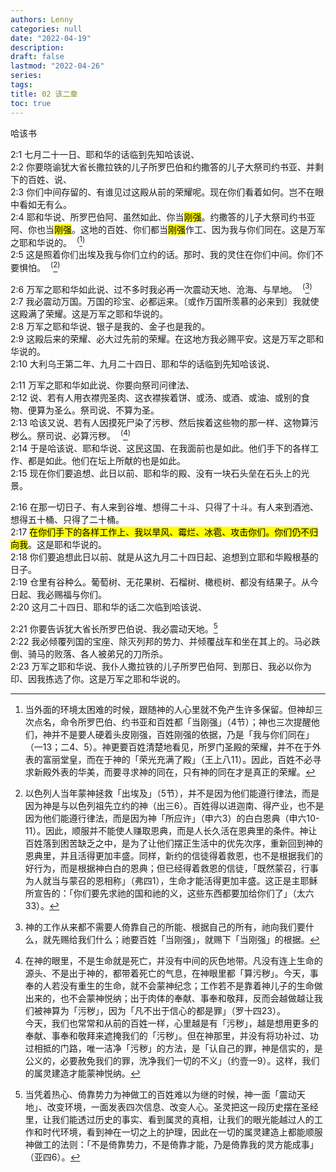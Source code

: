 ```yaml
---
authors: Lenny
categories: null
date: "2022-04-19"
description: 
draft: false
lastmod: "2022-04-26"
series:
tags: 
title: 02 该二章
toc: true
---
```

哈该书
<!--more-->

2:1 七月二十一日、耶和华的话临到先知哈该说、  
2:2 你要晓谕犹大省长撒拉铁的儿子所罗巴伯和约撒答的儿子大祭司约书亚、并剩下的百姓、说、  
2:3 你们中间存留的、有谁见过这殿从前的荣耀呢。现在你们看着如何。岂不在眼中看如无有么。  
2:4 耶和华说、所罗巴伯阿、虽然如此、你当<mark>刚强</mark>。约撒答的儿子大祭司约书亚阿、你也当<mark>刚强</mark>。这地的百姓、你们都当<mark>刚强</mark>作工、因为我与你们同在。这是万军之耶和华说的。&nbsp;&nbsp;<sup>(</sup>[^1]<sup>)</sup>  
2:5 这是照着你们出埃及我与你们立约的话。那时、我的灵住在你们中间。你们不要惧怕。&nbsp;&nbsp;<sup>(</sup>[^2]<sup>)</sup>  

2:6 万军之耶和华如此说、过不多时我必再一次震动天地、沧海、与旱地。&nbsp;&nbsp;<sup>(</sup>[^3]<sup>)</sup>  
2:7 我必震动万国。万国的珍宝、必都运来。〔或作万国所羡慕的必来到〕我就使这殿满了荣耀。这是万军之耶和华说的。  
2:8 万军之耶和华说、银子是我的、金子也是我的。  
2:9 这殿后来的荣耀、必大过先前的荣耀。在这地方我必赐平安。这是万军之耶和华说的。  
2:10 大利乌王第二年、九月二十四日、耶和华的话临到先知哈该说、  

2:11 万军之耶和华如此说、你要向祭司问律法、  
2:12 说、若有人用衣襟兜圣肉、这衣襟挨着饼、或汤、或酒、或油、或别的食物、便算为圣么。祭司说、不算为圣。  
2:13 哈该又说、若有人因摸死尸染了污秽、然后挨着这些物的那一样、这物算污秽么。祭司说、必算污秽。&nbsp;&nbsp;<sup>(</sup>[^4]<sup>)</sup>  
2:14 于是哈该说、耶和华说、这民这国、在我面前也是如此。他们手下的各样工作、都是如此。他们在坛上所献的也是如此。  
2:15 现在你们要追想、此日以前、耶和华的殿、没有一块石头垒在石头上的光景。

2:16 在那一切日子、有人来到谷堆、想得二十斗、只得了十斗。有人来到酒池、想得五十桶、只得了二十桶。  
2:17 <mark>在你们手下的各样工作上、我以旱风、霉烂、冰雹、攻击你们。你们仍不归向我</mark>。这是耶和华说的。  
2:18 你们要追想此日以前、就是从这九月二十四日起、追想到立耶和华殿根基的日子。  
2:19 仓里有谷种么。葡萄树、无花果树、石榴树、橄榄树、都没有结果子。从今日起、我必赐福与你们。  
2:20 这月二十四日、耶和华的话二次临到哈该说、  

2:21 你要告诉犹大省长所罗巴伯说、我必震动天地。[^5]  
2:22 我必倾覆列国的宝座、除灭列邦的势力、并倾覆战车和坐在其上的。马必跌倒、骑马的败落、各人被弟兄的刀所杀。  
2:23 万军之耶和华说、我仆人撒拉铁的儿子所罗巴伯阿、到那日、我必以你为印、因我拣选了你。这是万军之耶和华说的。  


[^1]: 当外面的环境太困难的时候，跟随神的人心里就不免产生许多保留。但神却三次点名，命令所罗巴伯、约书亚和百姓都「当刚强」（4节）；神也三次提醒他们，神并不是要人硬着头皮刚强，百姓刚强的依据，乃是「我与你们同在」（一13；二4、5）。神更要百姓清楚地看见，所罗门圣殿的荣耀，并不在于外表的富丽堂皇，而在于神的「荣光充满了殿」（王上八11）。因此，百姓不必寻求新殿外表的华美，而要寻求神的同在，只有神的同在才是真正的荣耀。  
[^2]: 以色列人当年蒙神拯救「出埃及」（5节），并不是因为他们能遵行律法，而是因为神是与以色列祖先立约的神（出三6）。百姓得以进迦南、得产业，也不是因为他们能遵行律法，而是因为神「所应许」（申六3）的白白恩典（申六10-11）。因此，顺服并不能使人赚取恩典，而是人长久活在恩典里的条件。神让百姓落到困苦缺乏之中，是为了让他们摆正生活中的优先次序，重新回到神的恩典里，并且活得更加丰盛。同样，新约的信徒得着救恩，也不是根据我们的好行为，而是根据神白白的恩典；但已经得着救恩的信徒，「既然蒙召，行事为人就当与蒙召的恩相称」（弗四1），生命才能活得更加丰盛。这正是主耶稣所宣告的：「你们要先求祂的国和祂的义，这些东西都要加给你们了」（太六33）。
[^3]: 神的工作从来都不需要人倚靠自己的所能、根据自己的所有，祂向我们要什么，就先赐给我们什么；祂要百姓「当刚强」，就赐下「当刚强」的根据。  
[^4]: 在神的眼里，不是生命就是死亡，并没有中间的灰色地带。凡没有连上生命的源头、不是出于神的，都带着死亡的气息，在神眼里都「算污秽」。今天，事奉的人若没有重生的生命，就不会蒙神纪念；工作若不是靠着神儿子的生命做出来的，也不会蒙神悦纳；出于肉体的奉献、事奉和敬拜，反而会越做越让我们被神算为「污秽」，因为「凡不出于信心的都是罪」（罗十四23）。  
今天，我们也常常和从前的百姓一样，心里越是有「污秽」，越是想用更多的奉献、事奉和敬拜来遮掩我们的「污秽」。但在神那里，并没有将功补过、功过相抵的门路，唯一洁净「污秽」的方法，是「认自己的罪，神是信实的，是公义的，必要赦免我们的罪，洗净我们一切的不义」（约壹一9）。这样，我们的属灵建造才能蒙神悦纳。
[^5]: 当凭着热心、倚靠势力为神做工的百姓难以为继的时候，神一面「震动天地」、改变环境，一面发表四次信息、改变人心。圣灵把这一段历史摆在圣经里，让我们能透过历史的事实、看到属灵的真相，让我们的眼光能越过人的工作和时代环境，看到神在一切之上的护理，因此在一切的属灵建造上都能顺服神做工的法则：「不是倚靠势力，不是倚靠才能，乃是倚靠我的灵方能成事」（亚四6）。
